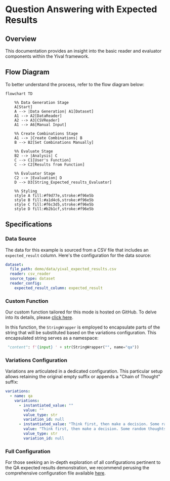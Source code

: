# Question Answering with Expected Results

## Overview

This documentation provides an insight into the basic reader and evaluator components within the Yival framework.

## Flow Diagram

To better understand the process, refer to the flow diagram below:

```mermaid
flowchart TD

    %% Data Generation Stage
    A[Start]
    A --> |Data Generation| A1[Dataset]
    A1 --> A2[DataReader]
    A2 --> A3[CSVReader]
    A1 --> A6[Manual Input]

    %% Create Combinations Stage
    A1 --> |Create Combinations| B
    B --> B2[Set Combinations Manually]

    %% Evaluate Stage
    B2 --> |Analysis| C
    C --> C1[User's Function]
    C --> C2[Results from Function]

    %% Evaluator Stage
    C2 --> |Evaluation| D
    D --> D3[String_Expected_results_Evaluator]

    %% Styling
    style A fill:#f9d77e,stroke:#f96e5b
    style B fill:#a1d4c6,stroke:#f96e5b
    style C fill:#f6c3d5,stroke:#f96e5b
    style D fill:#b2b1cf,stroke:#f96e5b
```

## Specifications

### Data Source

The data for this example is sourced from a CSV file that includes an `expected_result` column. Here's the configuration for the data source:

```yml
dataset:
  file_path: demo/data/yival_expected_results.csv
  reader: csv_reader
  source_type: dataset
  reader_config:
    expected_result_column: expected_result
```

### Custom Function

Our custom function tailored for this mode is hosted on GitHub. To delve into its details, please [click here](https://github.com/YiVal/YiVal/blob/master/src/yival/demo/qa.py).

In this function, the `StringWrapper` is employed to encapsulate parts of the string that will be substituted based on the variations configuration. This encapsulated string serves as a namespace:

```python
 "content": f'{input} ' + str(StringWrapper("", name="qa"))
```

### Variations Configuration

Variations are articulated in a dedicated configuration. This particular setup allows retaining the original empty suffix or appends a "Chain of Thought" suffix:

```yml
variations:
  - name: qa
    variations:
      - instantiated_value: ""
        value: ""
        value_type: str
        variation_id: null
      - instantiated_value: "Think first, then make a decision. Some random thoughts:"
        value: "Think first, then make a decision. Some random thoughts:"
        value_type: str
        variation_id: null
```

### Full Configuration

For those seeking an in-depth exploration of all configurations pertinent to the QA expected results demonstration, we recommend perusing the comprehensive configuration file available [here](https://github.com/YiVal/YiVal/blob/master/src/yival/demo/configs/qa_expected_results_config.yml).
